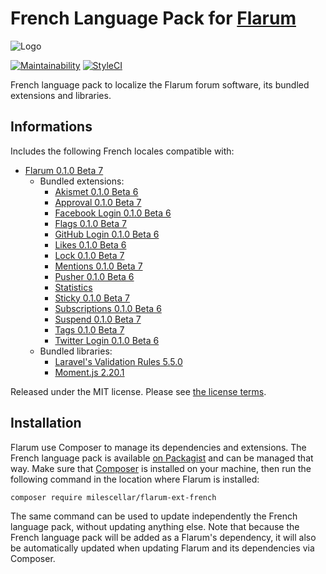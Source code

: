 # French Language Pack for [Flarum](http://flarum.org/)

![Logo](http://i.cubeupload.com/0G6xQ9.png)

[![Maintainability](https://api.codeclimate.com/v1/badges/0e905748403a495f205b/maintainability)](https://codeclimate.com/github/milescellar/flarum-ext-french/maintainability) [![StyleCI](https://styleci.io/repos/70081209/shield?style=flat&branch=master)](https://styleci.io/repos/70081209)

French language pack to localize the Flarum forum software, its bundled extensions and libraries.

## Informations

Includes the following French locales compatible with:

- [Flarum 0.1.0 Beta 7](https://github.com/flarum/core)
  - Bundled extensions:
    - [Akismet 0.1.0 Beta 6](https://github.com/flarum/flarum-ext-akismet)
    - [Approval 0.1.0 Beta 7](https://github.com/flarum/flarum-ext-approval)
    - [Facebook Login 0.1.0 Beta 6](https://github.com/flarum/flarum-ext-auth-facebook)
    - [Flags 0.1.0 Beta 7](https://github.com/flarum/flarum-ext-flags)
    - [GitHub Login 0.1.0 Beta 6](https://github.com/flarum/flarum-ext-auth-github)
    - [Likes 0.1.0 Beta 6](https://github.com/flarum/flarum-ext-likes)
    - [Lock 0.1.0 Beta 7](https://github.com/flarum/flarum-ext-lock)
    - [Mentions 0.1.0 Beta 7](https://github.com/flarum/flarum-ext-mentions)
    - [Pusher 0.1.0 Beta 6](https://github.com/flarum/flarum-ext-pusher)
    - [Statistics](https://github.com/flarum/flarum-ext-statistics)
    - [Sticky 0.1.0 Beta 7](https://github.com/flarum/flarum-ext-sticky)
    - [Subscriptions 0.1.0 Beta 6](https://github.com/flarum/flarum-ext-subscriptions)
    - [Suspend 0.1.0 Beta 7](https://github.com/flarum/flarum-ext-suspend)
    - [Tags 0.1.0 Beta 7](https://github.com/flarum/flarum-ext-tags)
    - [Twitter Login 0.1.0 Beta 6](https://github.com/flarum/flarum-ext-auth-twitter)
  - Bundled libraries:
    - [Laravel's Validation Rules 5.5.0](https://github.com/laravel/laravel)
    - [Moment.js 2.20.1](https://github.com/moment/moment)

Released under the MIT license. Please see [the license terms](https://github.com/milescellar/flarum-ext-french/blob/master/LICENSE).

## Installation

Flarum use Composer to manage its dependencies and extensions. The French language pack is available [on Packagist](https://packagist.org/packages/milescellar/flarum-ext-french) and can be managed that way. Make sure that [Composer](https://getcomposer.org/) is installed on your machine, then run the following command in the location where Flarum is installed:

```shell
composer require milescellar/flarum-ext-french
```

The same command can be used to update independently the French language pack, without updating anything else. Note that because the French language pack will be added as a Flarum's dependency, it will also be automatically updated when updating Flarum and its dependencies via Composer.
